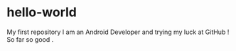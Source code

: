# hello-world
My first repository
I am an Android Developer and trying my luck at GitHub !
So far so good .
